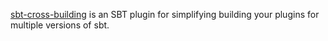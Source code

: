 [sbt-cross-building][gh] is an SBT plugin for simplifying building your plugins for multiple
versions of sbt.

[gh]: https://github.com/jrudolph/sbt-cross-building/
